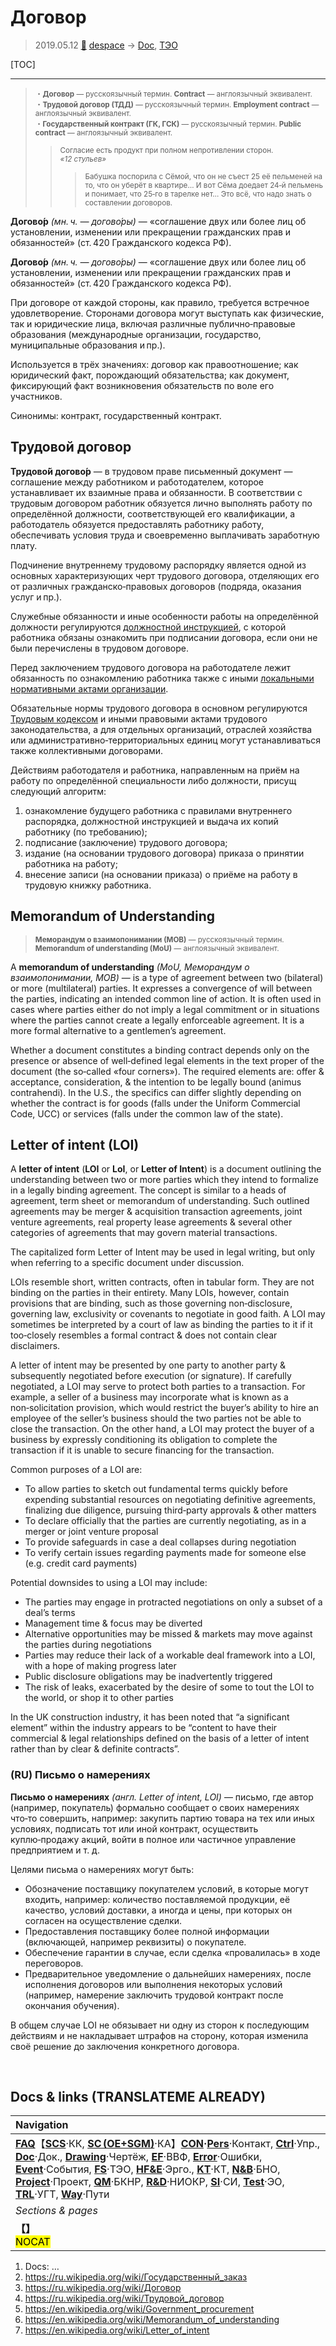 # Договор
> 2019.05.12 [🚀](../index/index.md) [despace](index.md) → [Doc](doc.md), [ТЭО](fs.md)

[TOC]

---

> <small> ・**Договор** — русскоязычный термин. **Contract** — англоязычный эквивалент.<br> ・**Трудовой договор (ТДД)** — русскоязычный термин. **Employment contract** — англоязычный эквивалент.<br> ・**Государственный контракт (ГК, ГСК)** — русскоязычный термин. **Public contract** — англоязычный эквивалент.</small>  
>> <small>Согласие есть продукт при полном непротивлении сторон.<br> *«12 стульев»*</small>  
>>> <small>Бабушка поспорила с Сёмой, что он не съест 25 её пельменей на то, что он уберёт в квартире… И вот Сёма доедает 24‑й пельмень и понимает, что 25‑го в тарелке нет… Это всё, что надо знать о составлении договоров.</small>

**Догово́р** *(мн. ч. — догово́ры)* — «соглашение двух или более лиц об установлении, изменении или прекращении гражданских прав и обязанностей» (ст. 420 Гражданского кодекса РФ).

**Догово́р** *(мн. ч. — догово́ры)* — «соглашение двух или более лиц об установлении, изменении или прекращении гражданских прав и обязанностей» (ст. 420 Гражданского кодекса РФ).

При договоре от каждой стороны, как правило, требуется встречное удовлетворение. Сторонами договора могут выступать как физические, так и юридические лица, включая различные публично‑правовые образования (международные организации, государство, муниципальные образования и пр.).

Используется в трёх значениях: договор как правоотношение; как юридический факт, порождающий обязательства; как документ, фиксирующий факт возникновения обязательств по воле его участников.

Синонимы: контракт, государственный контракт.



## Трудовой договор
**Трудово́й догово́р** — в трудовом праве письменный документ — соглашение между работником и работодателем, которое устанавливает их взаимные права и обязанности. В соответствии с трудовым договором работник обязуется лично выполнять работу по определённой должности, соответствующей его квалификации, а работодатель обязуется предоставлять работнику работу, обеспечивать условия труда и своевременно выплачивать заработную плату.

Подчинение внутреннему трудовому распорядку является одной из основных характеризующих черт трудового договора, отделяющих его от различных гражданско‑правовых договоров (подряда, оказания услуг и пр.).

Служебные обязанности и иные особенности работы на определённой должности регулируются [должностной инструкцией](дин.md), с которой работника обязаны ознакомить при подписании договора, если они не были перечислены в трудовом договоре.

Перед заключением трудового договора на работодателе лежит обязанность по ознакомлению работника также с иными [локальными нормативными актами организации](doc.md).

Обязательные нормы трудового договора в основном регулируются [Трудовым кодексом](labour_code_ru.md) и иными правовыми актами трудового законодательства, а для отдельных организаций, отраслей хозяйства или административно‑территориальных единиц могут устанавливаться также коллективными договорами.

Действиям работодателя и работника, направленным на приём на работу по определённой специальности либо должности, присущ следующий алгоритм:

   1. ознакомление будущего работника с правилами внутреннего распорядка, должностной инструкцией и выдача их копий работнику (по требованию);
   1. подписание (заключение) трудового договора;
   1. издание (на основании трудового договора) приказа о принятии работника на работу;
   1. внесение записи (на основании приказа) о приёме на работу в трудовую книжку работника.



## Memorandum of Understanding
> <small>**Меморандум о взаимопонимании (МОВ)** — русскоязычный термин. **Memorandum of understanding (MoU)** — англоязычный эквивалент.</small>

A **memorandum of understanding** *(MoU, Меморандум о взаимопонимании, МОВ)* — is a type of agreement between two (bilateral) or more (multilateral) parties. It expresses a convergence of will between the parties, indicating an intended common line of action. It is often used in cases where parties either do not imply a legal commitment or in situations where the parties cannot create a legally enforceable agreement. It is a more formal alternative to a gentlemen’s agreement.

Whether a document constitutes a binding contract depends only on the presence or absence of well‑defined legal elements in the text proper of the document (the so‑called «four corners»). The required elements are: offer & acceptance, consideration, & the intention to be legally bound (animus contrahendi). In the U.S., the specifics can differ slightly depending on whether the contract is for goods (falls under the Uniform Commercial Code, UCC) or services (falls under the common law of the state).



## Letter of intent (LOI)
A **letter of intent** (**LOI** or **LoI**, or **Letter of Intent**) is a document outlining the understanding between two or more parties which they intend to formalize in a legally binding agreement. The concept is similar to a heads of agreement, term sheet or memorandum of understanding. Such outlined agreements may be merger & acquisition transaction agreements, joint venture agreements, real property lease agreements & several other categories of agreements that may govern material transactions.

The capitalized form Letter of Intent may be used in legal writing, but only when referring to a specific document under discussion.

LOIs resemble short, written contracts, often in tabular form. They are not binding on the parties in their entirety. Many LOIs, however, contain provisions that are binding, such as those governing non‑disclosure, governing law, exclusivity or covenants to negotiate in good faith. A LOI may sometimes be interpreted by a court of law as binding the parties to it if it too‑closely resembles a formal contract & does not contain clear disclaimers.

A letter of intent may be presented by one party to another party & subsequently negotiated before execution (or signature). If carefully negotiated, a LOI may serve to protect both parties to a transaction. For example, a seller of a business may incorporate what is known as a non‑solicitation provision, which would restrict the buyer’s ability to hire an employee of the seller’s business should the two parties not be able to close the transaction. On the other hand, a LOI may protect the buyer of a business by expressly conditioning its obligation to complete the transaction if it is unable to secure financing for the transaction.

Common purposes of a LOI are:

   - To allow parties to sketch out fundamental terms quickly before expending substantial resources on negotiating definitive agreements, finalizing due diligence, pursuing third‑party approvals & other matters
   - To declare officially that the parties are currently negotiating, as in a merger or joint venture proposal
   - To provide safeguards in case a deal collapses during negotiation
   - To verify certain issues regarding payments made for someone else (e.g. credit card payments)

Potential downsides to using a LOI may include:

   - The parties may engage in protracted negotiations on only a subset of a deal’s terms
   - Management time & focus may be diverted
   - Alternative opportunities may be missed & markets may move against the parties during negotiations
   - Parties may reduce their lack of a workable deal framework into a LOI, with a hope of making progress later
   - Public disclosure obligations may be inadvertently triggered
   - The risk of leaks, exacerbated by the desire of some to tout the LOI to the world, or shop it to other parties

In the UK construction industry, it has been noted that “a significant element” within the industry appears to be “content to have their commercial & legal relationships defined on the basis of a letter of intent rather than by clear & definite contracts”.



### (RU) Письмо о намерениях
**Письмо о намерениях** *(англ. Letter of intent, LOI)* — письмо, где автор (например, покупатель) формально сообщает о своих намерениях что‑то совершить, например: закупить партию товара на тех или иных условиях, подписать тот или иной контракт, осуществить куплю‑продажу акций, войти в полное или частичное управление предприятием и т. д.

Целями письма о намерениях могут быть:

   - Обозначение поставщику покупателем условий, в которые могут входить, например: количество поставляемой продукции, её качество, условий доставки, а иногда и цены, при которых он согласен на осуществление сделки.
   - Предоставления поставщику более полной информации (включающей, например реквизиты) о покупателе.
   - Обеспечение гарантии в случае, если сделка «провалилась» в ходе переговоров.
   - Предварительное уведомление о дальнейших намерениях, после исполнения договоров или выполнения некоторых условий (например, намерение заключить трудовой контракт после окончания обучения).

В общем случае LOI не обязывает ни одну из сторон к последующим действиям и не накладывает штрафов на сторону, которая изменила своё решение до заключения конкретного договора.



<p style="page-break-after:always"> </p>

## Docs & links (TRANSLATEME ALREADY)
|Navigation|
|:-|
|**[FAQ](faq.md)**【**[SCS](scs.md)**·КК, **[SC (OE+SGM)](sc.md)**·КА】**[CON](contact.md)·[Pers](person.md)**·Контакт, **[Ctrl](control.md)**·Упр., **[Doc](doc.md)**·Док., **[Drawing](drawing.md)**·Чертёж, **[EF](ef.md)**·ВВФ, **[Error](error.md)**·Ошибки, **[Event](event.md)**·События, **[FS](fs.md)**·ТЭО, **[HF&E](hfe.md)**·Эрго., **[KT](kt.md)**·КТ, **[N&B](nnb.md)**·БНО, **[Project](project.md)**·Проект, **[QM](qm.md)**·БКНР, **[R&D](rnd.md)**·НИОКР, **[SI](si.md)**·СИ, **[Test](test.md)**·ЭО, **[TRL](trl.md)**·УГТ, **[Way](way.md)**·Пути|
|*Sections & pages*|
|**【[](.md)】**<br> <mark>NOCAT</mark>|

   1. Docs: …
   1. <https://ru.wikipedia.org/wiki/Государственный_заказ>
   1. <https://ru.wikipedia.org/wiki/Договор>
   1. <https://ru.wikipedia.org/wiki/Трудовой_договор>
   1. <https://en.wikipedia.org/wiki/Government_procurement>
   1. <https://en.wikipedia.org/wiki/Memorandum_of_understanding>
   1. <https://en.wikipedia.org/wiki/Letter_of_intent>
